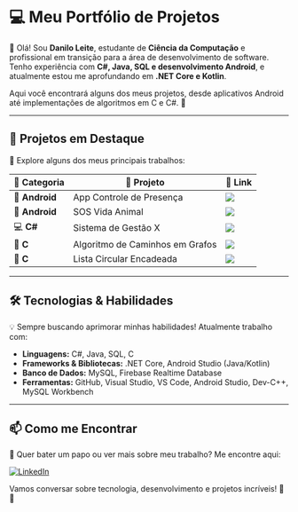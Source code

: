 # 💻 Meu Portfólio de Projetos  

👋 Olá! Sou **Danilo Leite**, estudante de **Ciência da Computação** e profissional em transição para a área de desenvolvimento de software. Tenho experiência com **C#, Java, SQL e desenvolvimento Android**, e atualmente estou me aprofundando em **.NET Core e Kotlin**.  

Aqui você encontrará alguns dos meus projetos, desde aplicativos Android até implementações de algoritmos em C e C#. 🚀  

---

## 🚀 Projetos em Destaque  

🔎 Explore alguns dos meus principais trabalhos:  

| 📂 Categoria  | 📌 Projeto                        | 🚀 Link |
|--------------|----------------------------------|----------------|
| 📱 **Android** | App Controle de Presença       | <a href="https://github.com/danilolmr/app-controle-presenca" target="_blank"><img src="https://img.shields.io/badge/GitHub-Repo-blue?style=for-the-badge&logo=github"></a> |
| 📱 **Android** | SOS Vida Animal                | <a href="https://github.com/danilolmr/app-sos-vida-animal" target="_blank"><img src="https://img.shields.io/badge/GitHub-Repo-blue?style=for-the-badge&logo=github"></a> |
| 💻 **C#**     | Sistema de Gestão X            | <a href="https://github.com/danilolmr/projeto-csharp1" target="_blank"><img src="https://img.shields.io/badge/GitHub-Repo-blue?style=for-the-badge&logo=github"></a> |
| 🔧 **C**      | Algoritmo de Caminhos em Grafos | <a href="https://github.com/danilolmr/busca-caminho-grafos" target="_blank"><img src="https://img.shields.io/badge/GitHub-Repo-blue?style=for-the-badge&logo=github"></a> |
| 🔧 **C**      | Lista Circular Encadeada        | <a href="https://github.com/danilolmr/lista-circular-encadeada" target="_blank"><img src="https://img.shields.io/badge/GitHub-Repo-blue?style=for-the-badge&logo=github"></a> |

---

## 🛠 Tecnologias & Habilidades  

💡 Sempre buscando aprimorar minhas habilidades! Atualmente trabalho com:  

- **Linguagens:** C#, Java, SQL, C  
- **Frameworks & Bibliotecas:** .NET Core, Android Studio (Java/Kotlin)  
- **Banco de Dados:** MySQL, Firebase Realtime Database  
- **Ferramentas:** GitHub, Visual Studio, VS Code, Android Studio, Dev-C++, MySQL Workbench  

---

## 📫 Como me Encontrar  

🔗 Quer bater um papo ou ver mais sobre meu trabalho? Me encontre aqui:  

[![LinkedIn](https://img.shields.io/badge/LinkedIn-Perfil-blue?style=for-the-badge&logo=linkedin)](https://www.linkedin.com/in/danilolmr/)

Vamos conversar sobre tecnologia, desenvolvimento e projetos incríveis! 🚀😃
